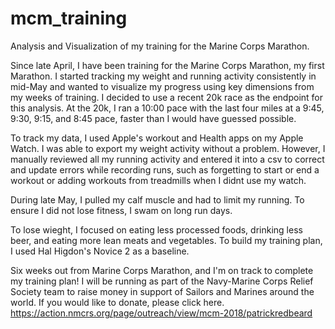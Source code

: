 # mcm_training
Analysis and Visualization of my training for the Marine Corps Marathon.

Since late April, I have been training for the Marine Corps Marathon, my first Marathon. I started tracking my weight and running activity consistently in mid-May and wanted to visualize my progress using key dimensions from my weeks of training. I decided to use a recent 20k race as the endpoint for this analysis. At the 20k, I ran a 10:00 pace with the last four miles at a 9:45, 9:30, 9:15, and 8:45 pace, faster than I would have guessed possible.

To track my data, I used Apple's workout and Health apps on my Apple Watch.  I was able to export my weight activity without a problem.  However, I manually reviewed all my running activity and entered it into a csv to correct and update errors while recording runs, such as forgetting to start or end a workout or adding workouts from treadmills when I didnt use my watch.

During late May, I pulled my calf muscle and had to limit my running. To ensure I did not lose fitness, I swam on long run days.

To lose wieght, I focused on eating less processed foods, drinking less beer, and eating more lean meats and vegetables.
To build my training plan, I used Hal Higdon's Novice 2 as a baseline.

Six weeks out from Marine Corps Marathon, and I'm on track to complete my training plan! I will be running as part of the Navy-Marine Corps Relief Society team to raise money in support of Sailors and Marines around the world. If you would like to donate, please click here. https://action.nmcrs.org/page/outreach/view/mcm-2018/patrickredbeard
